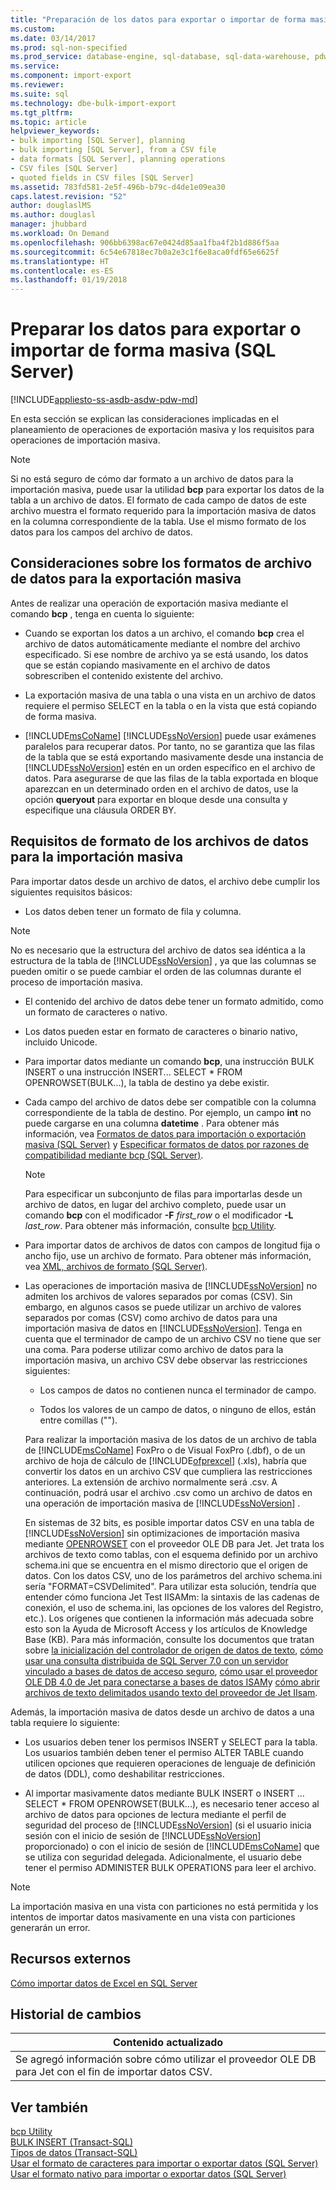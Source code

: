 ```yaml
---
title: "Preparación de los datos para exportar o importar de forma masiva (SQL Server) | Microsoft Docs"
ms.custom: 
ms.date: 03/14/2017
ms.prod: sql-non-specified
ms.prod_service: database-engine, sql-database, sql-data-warehouse, pdw
ms.service: 
ms.component: import-export
ms.reviewer: 
ms.suite: sql
ms.technology: dbe-bulk-import-export
ms.tgt_pltfrm: 
ms.topic: article
helpviewer_keywords:
- bulk importing [SQL Server], planning
- bulk importing [SQL Server], from a CSV file
- data formats [SQL Server], planning operations
- CSV files [SQL Server]
- quoted fields in CSV files [SQL Server]
ms.assetid: 783fd581-2e5f-496b-b79c-d4de1e09ea30
caps.latest.revision: "52"
author: douglaslMS
ms.author: douglasl
manager: jhubbard
ms.workload: On Demand
ms.openlocfilehash: 906bb6398ac67e0424d85aa1fba4f2b1d886f5aa
ms.sourcegitcommit: 6c54e67818ec7b0a2e3c1f6e8aca0fdf65e6625f
ms.translationtype: HT
ms.contentlocale: es-ES
ms.lasthandoff: 01/19/2018
---
```

# <a name="prepare-data-for-bulk-export-or-import-sql-server"></a>Preparar los datos para exportar o importar de forma masiva (SQL Server)
[!INCLUDE[appliesto-ss-asdb-asdw-pdw-md](../../includes/appliesto-ss-asdb-asdw-pdw-md.md)]

  En esta sección se explican las consideraciones implicadas en el planeamiento de operaciones de exportación masiva y los requisitos para operaciones de importación masiva.  
  
> [!NOTE]  
>  Si no está seguro de cómo dar formato a un archivo de datos para la importación masiva, puede usar la utilidad **bcp** para exportar los datos de la tabla a un archivo de datos. El formato de cada campo de datos de este archivo muestra el formato requerido para la importación masiva de datos en la columna correspondiente de la tabla. Use el mismo formato de los datos para los campos del archivo de datos.  
  
## <a name="data-file-format-considerations-for-bulk-export"></a>Consideraciones sobre los formatos de archivo de datos para la exportación masiva  
 Antes de realizar una operación de exportación masiva mediante el comando **bcp** , tenga en cuenta lo siguiente:  
  
-   Cuando se exportan los datos a un archivo, el comando **bcp** crea el archivo de datos automáticamente mediante el nombre del archivo especificado. Si ese nombre de archivo ya se está usando, los datos que se están copiando masivamente en el archivo de datos sobrescriben el contenido existente del archivo.  
  
-   La exportación masiva de una tabla o una vista en un archivo de datos requiere el permiso SELECT en la tabla o en la vista que está copiando de forma masiva.  
  
-   [!INCLUDE[msCoName](../../includes/msconame-md.md)] [!INCLUDE[ssNoVersion](../../includes/ssnoversion-md.md)] puede usar exámenes paralelos para recuperar datos. Por tanto, no se garantiza que las filas de la tabla que se está exportando masivamente desde una instancia de [!INCLUDE[ssNoVersion](../../includes/ssnoversion-md.md)] estén en un orden específico en el archivo de datos. Para asegurarse de que las filas de la tabla exportada en bloque aparezcan en un determinado orden en el archivo de datos, use la opción **queryout** para exportar en bloque desde una consulta y especifique una cláusula ORDER BY.  
  
## <a name="data-file-format-requirements-for-bulk-import"></a>Requisitos de formato de los archivos de datos para la importación masiva  
 Para importar datos desde un archivo de datos, el archivo debe cumplir los siguientes requisitos básicos:  
  
-   Los datos deben tener un formato de fila y columna.  
  
> [!NOTE]  
>  No es necesario que la estructura del archivo de datos sea idéntica a la estructura de la tabla de [!INCLUDE[ssNoVersion](../../includes/ssnoversion-md.md)] , ya que las columnas se pueden omitir o se puede cambiar el orden de las columnas durante el proceso de importación masiva.  
  
-   El contenido del archivo de datos debe tener un formato admitido, como un formato de caracteres o nativo.  
  
-   Los datos pueden estar en formato de caracteres o binario nativo, incluido Unicode.  
  
-   Para importar datos mediante un comando **bcp**, una instrucción BULK INSERT o una instrucción INSERT... SELECT * FROM OPENROWSET(BULK...), la tabla de destino ya debe existir.  
  
-   Cada campo del archivo de datos debe ser compatible con la columna correspondiente de la tabla de destino. Por ejemplo, un campo **int** no puede cargarse en una columna **datetime** . Para obtener más información, vea [Formatos de datos para importación o exportación masiva &#40;SQL Server&#41;](../../relational-databases/import-export/data-formats-for-bulk-import-or-bulk-export-sql-server.md) y [Especificar formatos de datos por razones de compatibilidad mediante bcp &#40;SQL Server&#41;](../../relational-databases/import-export/specify-data-formats-for-compatibility-when-using-bcp-sql-server.md).  
  
    > [!NOTE]  
    >  Para especificar un subconjunto de filas para importarlas desde un archivo de datos, en lugar del archivo completo, puede usar un comando **bcp** con el modificador **-F** *first_row* o el modificador **-L** *last_row*. Para obtener más información, consulte [bcp Utility](../../tools/bcp-utility.md).  
  
-   Para importar datos de archivos de datos con campos de longitud fija o ancho fijo, use un archivo de formato. Para obtener más información, vea [XML, archivos de formato &#40;SQL Server&#41;](../../relational-databases/import-export/xml-format-files-sql-server.md).  
  
-   Las operaciones de importación masiva de [!INCLUDE[ssNoVersion](../../includes/ssnoversion-md.md)] no admiten los archivos de valores separados por comas (CSV). Sin embargo, en algunos casos se puede utilizar un archivo de valores separados por comas (CSV) como archivo de datos para una importación masiva de datos en [!INCLUDE[ssNoVersion](../../includes/ssnoversion-md.md)]. Tenga en cuenta que el terminador de campo de un archivo CSV no tiene que ser una coma. Para poderse utilizar como archivo de datos para la importación masiva, un archivo CSV debe observar las restricciones siguientes:  
  
    -   Los campos de datos no contienen nunca el terminador de campo.  
  
    -   Todos los valores de un campo de datos, o ninguno de ellos, están entre comillas ("").  
  
     Para realizar la importación masiva de los datos de un archivo de tabla de [!INCLUDE[msCoName](../../includes/msconame-md.md)] FoxPro o de Visual FoxPro (.dbf), o de un archivo de hoja de cálculo de [!INCLUDE[ofprexcel](../../includes/ofprexcel-md.md)] (.xls), habría que convertir los datos en un archivo CSV que cumpliera las restricciones anteriores. La extensión de archivo normalmente será .csv. A continuación, podrá usar el archivo .csv como un archivo de datos en una operación de importación masiva de [!INCLUDE[ssNoVersion](../../includes/ssnoversion-md.md)] .  
  
     En sistemas de 32 bits, es posible importar datos CSV en una tabla de [!INCLUDE[ssNoVersion](../../includes/ssnoversion-md.md)] sin optimizaciones de importación masiva mediante [OPENROWSET](../../t-sql/functions/openrowset-transact-sql.md) con el proveedor OLE DB para Jet. Jet trata los archivos de texto como tablas, con el esquema definido por un archivo schema.ini que se encuentra en el mismo directorio que el origen de datos.  Con los datos CSV, uno de los parámetros del archivo schema.ini sería "FORMAT=CSVDelimited". Para utilizar esta solución, tendría que entender cómo funciona Jet Test IISAMm: la sintaxis de las cadenas de conexión, el uso de schema.ini, las opciones de los valores del Registro, etc.).  Los orígenes que contienen la información más adecuada sobre esto son la Ayuda de Microsoft Access y los artículos de Knowledge Base (KB). Para más información, consulte los documentos que tratan sobre [la inicialización del controlador de origen de datos de texto](https://msdn.microsoft.com/library/office/ff834391.aspx), [cómo usar una consulta distribuida de SQL Server 7.0 con un servidor vinculado a bases de datos de acceso seguro](http://go.microsoft.com/fwlink/?LinkId=128504), [cómo usar el proveedor OLE DB 4.0 de Jet para conectarse a bases de datos ISAM](http://go.microsoft.com/fwlink/?LinkId=128505)y [cómo abrir archivos de texto delimitados usando texto del proveedor de Jet IIsam](http://go.microsoft.com/fwlink/?LinkId=128501).  
  
 Además, la importación masiva de datos desde un archivo de datos a una tabla requiere lo siguiente:  
  
-   Los usuarios deben tener los permisos INSERT y SELECT para la tabla. Los usuarios también deben tener el permiso ALTER TABLE cuando utilicen opciones que requieren operaciones de lenguaje de definición de datos (DDL), como deshabilitar restricciones.  
  
-   Al importar masivamente datos mediante BULK INSERT o INSERT ... SELECT * FROM OPENROWSET(BULK...), es necesario tener acceso al archivo de datos para opciones de lectura mediante el perfil de seguridad del proceso de [!INCLUDE[ssNoVersion](../../includes/ssnoversion-md.md)] (si el usuario inicia sesión con el inicio de sesión de [!INCLUDE[ssNoVersion](../../includes/ssnoversion-md.md)] proporcionado) o con el inicio de sesión de [!INCLUDE[msCoName](../../includes/msconame-md.md)] que se utiliza con seguridad delegada. Adicionalmente, el usuario debe tener el permiso ADMINISTER BULK OPERATIONS para leer el archivo.  
  
> [!NOTE]  
>  La importación masiva en una vista con particiones no está permitida y los intentos de importar datos masivamente en una vista con particiones generarán un error.  
  
## <a name="external-resources"></a>Recursos externos  
 [Cómo importar datos de Excel en SQL Server](http://support.microsoft.com/kb/321686)  
  
## <a name="change-history"></a>Historial de cambios  
  
|Contenido actualizado|  
|---------------------|  
|Se agregó información sobre cómo utilizar el proveedor OLE DB para Jet con el fin de importar datos CSV.|  
  
## <a name="see-also"></a>Ver también  
 [bcp Utility](../../tools/bcp-utility.md)   
 [BULK INSERT &#40;Transact-SQL&#41;](../../t-sql/statements/bulk-insert-transact-sql.md)   
 [Tipos de datos &#40;Transact-SQL&#41;](../../t-sql/data-types/data-types-transact-sql.md)   
 [Usar el formato de caracteres para importar o exportar datos &#40;SQL Server&#41;](../../relational-databases/import-export/use-character-format-to-import-or-export-data-sql-server.md)   
 [Usar el formato nativo para importar o exportar datos &#40;SQL Server&#41;](../../relational-databases/import-export/use-native-format-to-import-or-export-data-sql-server.md)  
  
  
